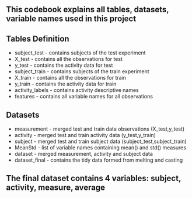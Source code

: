 ## This codebook explains all tables, datasets, variable names used in this project

## Tables Definition
* subject_test - contains subjects of the test experiment  
* X_test - contains all the observations for test  
* y_test - contains the activity data for test  
* subject_train - contains subjects of the train experiment  
* X_train - contains all the observations for train  
* y_train - contains the activity data for train  
* activity_labels - contains activity descriptive names  
* features - contains all variable names for all observations  

## Datasets  
* measurement - merged test and train data observations (X_test,y_test)  
* activity - merged test and train activity data (y_test,y_train)  
* subject - merged test and train subject data (subject_test,subject_train)  
* MeanStd - list of variable names containing mean() and std() measures  
* dataset - merged measurement, activity and subject data  
* dataset_final - contains the tidy data formed from melting and casting  

## The final dataset contains 4 variables: subject, activity, measure, average

